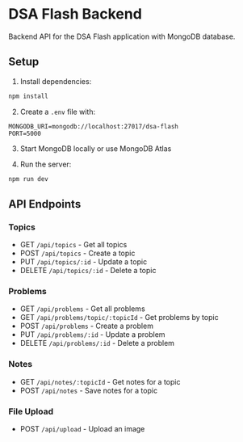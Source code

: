 # DSA Flash Backend

Backend API for the DSA Flash application with MongoDB database.

## Setup

1. Install dependencies:
```bash
npm install
```

2. Create a `.env` file with:
```
MONGODB_URI=mongodb://localhost:27017/dsa-flash
PORT=5000
```

3. Start MongoDB locally or use MongoDB Atlas

4. Run the server:
```bash
npm run dev
```

## API Endpoints

### Topics
- GET `/api/topics` - Get all topics
- POST `/api/topics` - Create a topic
- PUT `/api/topics/:id` - Update a topic
- DELETE `/api/topics/:id` - Delete a topic

### Problems
- GET `/api/problems` - Get all problems
- GET `/api/problems/topic/:topicId` - Get problems by topic
- POST `/api/problems` - Create a problem
- PUT `/api/problems/:id` - Update a problem
- DELETE `/api/problems/:id` - Delete a problem

### Notes
- GET `/api/notes/:topicId` - Get notes for a topic
- POST `/api/notes` - Save notes for a topic

### File Upload
- POST `/api/upload` - Upload an image 